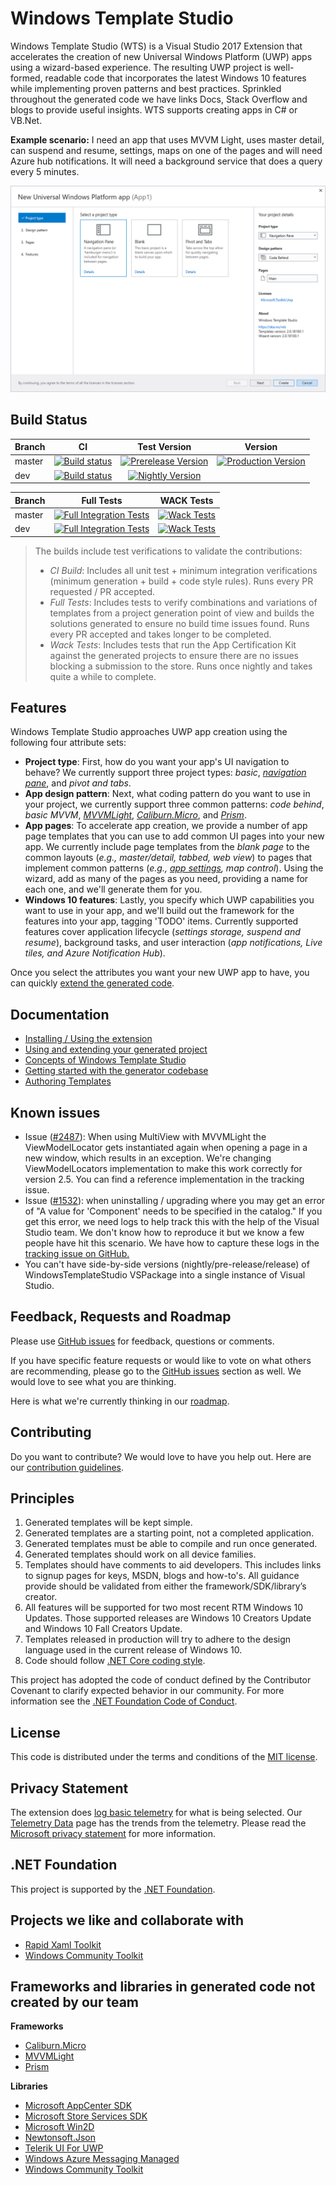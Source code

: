 # Windows Template Studio

Windows Template Studio (WTS) is a Visual Studio 2017 Extension that accelerates the creation of new Universal Windows Platform (UWP) apps using a wizard-based experience. The resulting UWP project is well-formed, readable code that incorporates the latest Windows 10 features while implementing proven patterns and best practices. Sprinkled throughout the generated code we have links Docs, Stack Overflow and blogs to provide useful insights. WTS supports creating apps in C# or VB.Net.

**Example scenario:**
I need an app that uses MVVM Light, uses master detail, can suspend and resume, settings, maps on one of the pages and will need Azure hub notifications.   It will need a background service that does a query every 5 minutes.

![Windows Template Studio screenshot](docs/resources/getting-started/WTS%20-%20Project%20Type.png)

## Build Status

|Branch   |CI                |Test Version|Version|
|:--------|:----------------:|:---------------:|:---------------:|
|master|[![Build status](https://ci.appveyor.com/api/projects/status/nf8r35r45o4yqbqs/branch/master?svg=true)](https://ci.appveyor.com/project/ralarcon/windowstemplatestudio/branch/master)|[![Prerelease Version](https://wtsrepository.blob.core.windows.net/badges/img.prerelease.version.svg)](https://github.com/Microsoft/WindowsTemplateStudio/blob/master/docs/getting-started-extension.md#nightly--pre-release-feeds-for-windows-template-studio) |[![Production Version](https://wtsrepository.blob.core.windows.net/badges/img.release.version.svg?maxAge=600)](https://marketplace.visualstudio.com/items?itemName=WASTeamAccount.WindowsTemplateStudio)|
|dev|[![Build status](https://ci.appveyor.com/api/projects/status/nf8r35r45o4yqbqs/branch/dev?svg=true)](https://ci.appveyor.com/project/ralarcon/windowstemplatestudio/branch/dev)|[![Nightly Version](https://wtsrepository.blob.core.windows.net/badges/img.nightly.version.svg)](https://github.com/Microsoft/WindowsTemplateStudio/blob/master/docs/getting-started-extension.md#nightly--pre-release-feeds-for-windows-template-studio)||

|Branch   |Full Tests       |WACK Tests       |
|:--------|:---------------:|:---------------:|
|master|[![Full Integration Tests](https://winappstudio.visualstudio.com/_apis/public/build/definitions/5c80cfe7-3bfb-4799-9d04-803c84df7a60/129/badge)](https://github.com/Microsoft/WindowsTemplateStudio/blob/vsts-builds/docs/vsts-builds/129.md)|[![Wack Tests](https://winappstudio.visualstudio.com/DefaultCollection/_apis/public/build/definitions/5c80cfe7-3bfb-4799-9d04-803c84df7a60/144/badge)](https://github.com/Microsoft/WindowsTemplateStudio/blob/vsts-builds/docs/vsts-builds/144.md)
|dev|[![Full Integration Tests](https://winappstudio.visualstudio.com/_apis/public/build/definitions/5c80cfe7-3bfb-4799-9d04-803c84df7a60/128/badge)](https://github.com/Microsoft/WindowsTemplateStudio/blob/vsts-builds/docs/vsts-builds/128.md)|[![Wack Tests](https://winappstudio.visualstudio.com/DefaultCollection/_apis/public/build/definitions/5c80cfe7-3bfb-4799-9d04-803c84df7a60/142/badge)](https://github.com/Microsoft/WindowsTemplateStudio/blob/vsts-builds/docs/vsts-builds/142.md)

> The builds include test verifications to validate the contributions:
> * *CI Build*: Includes all unit test + minimum integration verifications (minimum generation + build + code style rules). Runs every PR requested / PR accepted.
> * *Full Tests*: Includes tests to verify combinations and variations of templates from a project generation point of view and builds the solutions generated to ensure no build time issues found. Runs every PR accepted and takes longer to be completed.
> * *Wack Tests*: Includes tests that run the App Certification Kit against the generated projects to ensure there are no issues blocking a submission to the store. Runs once nightly and takes quite a while to complete.

## Features

Windows Template Studio approaches UWP app creation using the following four attribute sets:

* **Project type**: First, how do you want your app's UI navigation to behave? We currently support three project types: *basic*, *[navigation pane](docs/projectTypes/navigationpane.md)*, and *pivot and tabs*.
* **App design pattern**: Next, what coding pattern do you want to use in your project, we currently support three common patterns: *code behind*, *basic MVVM*, *[MVVMLight](http://www.mvvmlight.net/)*, *[Caliburn.Micro](https://caliburnmicro.com/)*, and *[Prism](https://github.com/PrismLibrary/Prism)*.
* **App pages**: To accelerate app creation, we provide a number of app page templates that you can use to add common UI pages into your new app. We currently include page templates from the *blank page* to the common layouts (*e.g., master/detail, tabbed, web view*) to pages that implement common patterns (*e.g., [app settings](docs/pages/settings.md), map control*). Using the wizard, add as many of the pages as you need, providing a name for each one, and we'll generate them for you.
* **Windows 10 features**: Lastly, you specify which UWP capabilities you want to use in your app, and we'll build out the framework for the features into your app, tagging 'TODO' items. Currently supported features cover application lifecycle (*settings storage, suspend and resume*), background tasks, and user interaction (*app notifications, Live tiles, and Azure Notification Hub*).

Once you select the attributes you want your new UWP app to have, you can quickly [extend the generated code](docs/getting-started-endusers.md).

## Documentation

* [Installing / Using the extension](docs/getting-started-extension.md)
* [Using and extending your generated project](docs/getting-started-endusers.md)
* [Concepts of Windows Template Studio](docs/readme.md)
* [Getting started with the generator codebase](docs/getting-started-developers.md)
* [Authoring Templates](docs/templates.md)

## Known issues
* Issue ([#2487](https://github.com/Microsoft/WindowsTemplateStudio/issues/2487)): When using MultiView with MVVMLight the ViewModelLocator gets instantiated again when opening a page in a new window, which results in an exception. We're changing ViewModelLocators implementation to make this work correctly for version 2.5. You can find a reference implementation in the tracking issue. 
* Issue ([#1532](https://github.com/Microsoft/WindowsTemplateStudio/issues/1532)): when uninstalling / upgrading where you may get an error of "A value for 'Component' needs to be specified in the catalog."  If you get this error, we need logs to help track this with the help of the Visual Studio team.  We don't know how to reproduce it but we know a few people have hit this scenario.  We have how to capture these logs in the [tracking issue on GitHub.](https://github.com/Microsoft/WindowsTemplateStudio/issues/1532)
* You can't have side-by-side versions (nightly/pre-release/release) of WindowsTemplateStudio VSPackage into a single instance of Visual Studio.

## Feedback, Requests and Roadmap

Please use [GitHub issues](https://github.com/Microsoft/WindowsTemplateStudio/issues) for feedback, questions or comments.

If you have specific feature requests or would like to vote on what others are recommending, please go to the [GitHub issues](https://github.com/Microsoft/WindowsTemplateStudio/issues) section as well.  We would love to see what you are thinking.

Here is what we're currently thinking in our [roadmap](docs/roadmap.md).

## Contributing

Do you want to contribute? We would love to have you help out. Here are our [contribution guidelines](CONTRIBUTING.md).

## Principles

1. Generated templates will be kept simple.
2. Generated templates are a starting point, not a completed application.
3. Generated templates must be able to compile and run once generated.
4. Generated templates should work on all device families.
5. Templates should have comments to aid developers.  This includes links to signup pages for keys, MSDN, blogs and how-to's.  All guidance provide should be validated from either the framework/SDK/library’s creator.
6. All features will be supported for two most recent RTM Windows 10 Updates. Those supported releases are Windows 10 Creators Update and Windows 10 Fall Creators Update.
7. Templates released in production will try to adhere to the design language used in the current release of Windows 10.
8. Code should follow [.NET Core coding style](https://github.com/dotnet/corefx/blob/master/Documentation/coding-guidelines/coding-style.md).

This project has adopted the code of conduct defined by the Contributor Covenant to clarify expected behavior in our community.
For more information see the [.NET Foundation Code of Conduct](https://dotnetfoundation.org/code-of-conduct).

## License

This code is distributed under the terms and conditions of the [MIT license](LICENSE.md).

## Privacy Statement

The extension does [log basic telemetry](docs/telemetry.md) for what is being selected. Our [Telemetry Data](docs/telemetryData.md) page has the trends from the telemetry. Please read the [Microsoft privacy statement](http://go.microsoft.com/fwlink/?LinkId=521839) for more information.

## .NET Foundation

This project is supported by the [.NET Foundation](https://dotnetfoundation.org).

## Projects we like and collaborate with

- [Rapid Xaml Toolkit](https://github.com/Microsoft/Rapid-XAML-Toolkit)
- [Windows Community Toolkit](https://github.com/Microsoft/WindowsCommunityToolkit)

## Frameworks and libraries in generated code not created by our team
**Frameworks**
- [Caliburn.Micro](https://github.com/Caliburn-Micro/Caliburn.Micro)
- [MVVMLight](https://github.com/lbugnion/mvvmlight)
- [Prism](https://github.com/PrismLibrary/Prism)

**Libraries**
- [Microsoft AppCenter SDK](https://github.com/Microsoft/AppCenter-SDK-DotNet)
- [Microsoft Store Services SDK](https://marketplace.visualstudio.com/items?itemName=AdMediator.MicrosoftStoreServicesSDK)
- [Microsoft Win2D](https://github.com/Microsoft/Win2D)
- [Newtonsoft.Json](https://github.com/JamesNK/Newtonsoft.Json)
- [Telerik UI For UWP](https://github.com/telerik/UI-For-UWP)
- [Windows Azure Messaging Managed](https://www.nuget.org/packages/WindowsAzure.Messaging.Managed)
- [Windows Community Toolkit](https://github.com/Microsoft/WindowsCommunityToolkit)
